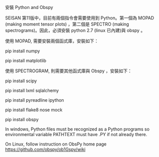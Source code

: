 安裝 Python and Obspy

SEISAN 第11版中，目前有兩個指令會需要使用到 Python。第一個為 MOPAD \(making moment tensor plots\) ，第二個是 SPECTRO \(making spectrograms\)。因此，必須安裝  python 2.7 \(linux 已內建\)與 obspy 。

使用 MOPAD, 需要安裝兩個函式庫，安裝如下：

pip install numpy

pip install matplotlib

使用 SPECTROGRAM, 則需要其他函式庫與 Obspy ，安裝如下：

pip install scipy

pip install lxml sqlalchemy

pip install pyreadline ipython

pip install flake8 nose mock

pip install obspy

In windows, Python files must be recognized as a Python programs so environmental variable PATHTEXT must have .PY if not already there.

On Linux, follow instruction on ObsPy home page https://github.com/obspy/ob1Gspy/wiki

